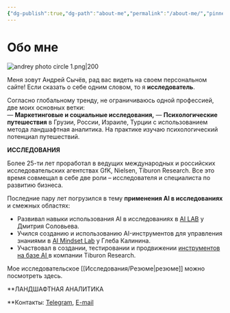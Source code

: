 ```yaml
---
{"dg-publish":true,"dg-path":"about-me","permalink":"/about-me/","pinned":true,"tags":["gardenEntry"]}
---
```


# Обо мне

![andrey photo circle 1.png|200](/img/user/Images/andrey%20photo%20circle%201.png)

Меня зовут Андрей Сычёв, рад вас видеть на своем персональном сайте!
Если сказать о себе одним словом, то я **исследователь**.

Согласно глобальному тренду, не ограничиваюсь одной профессией, две моих основных ветки:  
— **Маркетинговые и социальные исследования,** 
— **Психологические путешествия** в Грузии, России, Израиле, Турции с использованием метода ландшафтная аналитика. На практике изучаю психологический потенциал путешествий.

**ИССЛЕДОВАНИЯ**

Более 25-ти лет проработал в ведущих международных и российских исследовательских агентствах GfK, Nielsen, Tiburon Research. Все это время совмещал в себе две роли – исследователя и специалиста по развитию бизнеса.

Последние  пару лет погрузился в тему **применения AI в исследованиях** и смежных областях:  
- Развивал навыки использования AI в исследованиях в  [AI LAB](****https://ai-lab.tech/****) у Дмитрия Соловьева. 
- Учился созданию и использованию AI-инструментов для управления знаниями в  [AI Mindset Lab](https://aimindset.org/)  у Глеба Калинина.
- Участвовал в создании, тестировании и продвижении [инструментов на базе AI ](https://blog.fastuna.ru/insightchat) в компании Tiburon Research. 

Мое исследовательское [[Исследования/Резюме\|резюме]] можно посмотреть здесь.

**ЛАНДШАФТНАЯ АНАЛИТИКА











**Контакты: [Telegram](https://t.me/andreyscyhev), [E-mail ](mailto:sychevonline@gmail.com)

